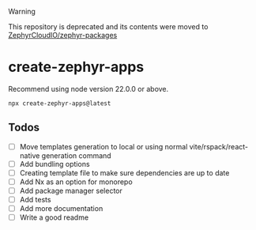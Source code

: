 > [!WARNING]  
> This repository is deprecated and its contents were moved to [ZephyrCloudIO/zephyr-packages](https://github.com/ZephyrCloudIO/zephyr-packages/tree/master/libs/create-zephyr-apps)

# create-zephyr-apps

Recommend using node version 22.0.0 or above.

```
npx create-zephyr-apps@latest
```

## Todos

- [ ] Move templates generation to local or using normal vite/rspack/react-native generation command
- [ ] Add bundling options
- [ ] Creating template file to make sure dependencies are up to date
- [ ] Add Nx as an option for monorepo
- [ ] Add package manager selector
- [ ] Add tests
- [ ] Add more documentation
- [ ] Write a good readme
